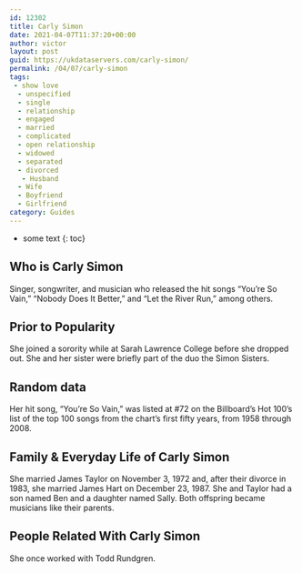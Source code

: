 ```yaml
---
id: 12302
title: Carly Simon
date: 2021-04-07T11:37:20+00:00
author: victor
layout: post
guid: https://ukdataservers.com/carly-simon/
permalink: /04/07/carly-simon
tags:
 - show love
  - unspecified
  - single
  - relationship
  - engaged
  - married
  - complicated
  - open relationship
  - widowed
  - separated
  - divorced
   - Husband
  - Wife
  - Boyfriend
  - Girlfriend
category: Guides
---
```


* some text
{: toc}


## Who is Carly Simon



Singer, songwriter, and musician who released the hit songs &#8220;You&#8217;re So Vain,&#8221; &#8220;Nobody Does It Better,&#8221; and &#8220;Let the River Run,&#8221; among others.

                
                
                
## Prior to Popularity



She joined a sorority while at Sarah Lawrence College before she dropped out. She and her sister were briefly part of the duo the Simon Sisters.

                
                
                
## Random data



Her hit song, &#8220;You&#8217;re So Vain,&#8221; was listed at #72 on the Billboard&#8217;s Hot 100&#8217;s list of the top 100 songs from the chart&#8217;s first fifty years, from 1958 through 2008.

                
                
                
## Family & Everyday Life of Carly Simon



She married James Taylor on November 3, 1972 and, after their divorce in 1983, she married James Hart on December 23, 1987. She and Taylor had a son named Ben and a daughter named Sally. Both offspring became musicians like their parents.

                
                
                
## People Related With Carly Simon



She once worked with Todd Rundgren.

                
              
            
          
          
          